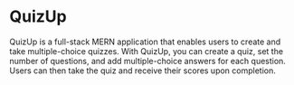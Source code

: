 # QuizUp
QuizUp is a full-stack MERN application that enables users to create and take multiple-choice quizzes. With QuizUp, you can create a quiz, set the number of questions, and add multiple-choice answers for each question. Users can then take the quiz and receive their scores upon completion. 
